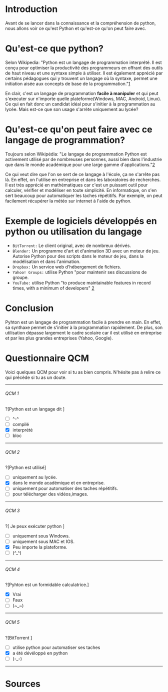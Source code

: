 # Introduction
Avant de se lancer dans la connaissance et la compréhension de python, nous allons  voir ce qu'est Python et qu'est-ce qu'on peut faire avec.

# Qu'est-ce que python?
Selon Wikipedia:
"Python est un langage de programmation interprété.
Il est conçu pour optimiser la productivité des programmeurs en offrant des outils de haut niveau et une syntaxe simple à utiliser.
Il est également apprécié par certains pédagogues qui y trouvent un langage où la syntaxe, permet une initiation aisée aux concepts de base de la programmation."[1]

En clair, c'est un langage de programmation **facile à manipuler** et qui peut s'executer sur n'importe quelle plateforme(Windows, MAC, Android, Linux).
Ce qui en fait donc un candidat idéal pour s'initier à la programmation au lycée.
Mais est-ce que son usage s'arrète uniquement au lycée?

# Qu'est-ce qu'on peut faire avec ce langage de programmation?
Toujours selon Wikipédia:
"Le langage de programmation Python est activement utilisé par de nombreuses personnes, 
aussi bien dans l'industrie que dans le monde académique pour une large gamme d'applications."[2]

Ce qui veut dire que l'on se sert de ce langage  à l'école, ça ne s'arrête pas là.
En effet, on l'utilise en entreprise et dans les laboratoires de recherches.
Il est très apprécié en mathématiques car c'est un puissant outil pour calculer, vérifier et modéliser en toute simplicité.
En informatique, on s'en sert beaucoup pour automatiquer les taches répétitifs.
Par exemple, on peut facilement récupérer la météo sur internet à l'aide de python.

# Exemple de logiciels développés en python ou utilisation du langage
+ `BitTorrent:` Le client original, avec de nombreux dérivés.
+ `Blender:` Un programme d'art et d'animation 3D avec un moteur de jeu. Autorise Python pour des scripts dans le moteur de jeu, dans la modélisation et dans l'animation.
+ `Dropbox:` Un service web d'hébergement de fichiers.
+ `Yahoo! Groups:` utilise Python "pour maintenir ses discussions de groupe.
+ `YouTube:` utilise Python "to produce maintainable features in record times, with a minimum of developers" [2]

# Conclusion
Pyhton est un langage de programmation facile à prendre en main. En effet, sa synthaxe permet de s'initier à la programmation rapidement.
De plus, son utilisation dépasse largement le cadre scolaire car il est utilisé en entreprise et par les plus grandes entreprises (Yahoo, Google).

# Questionnaire QCM

Voici quelques QCM pour voir si tu as bien compris. N'hésite pas à relire ce qui précède si tu as un doute.

---

###### QCM 1

?[Python est un langage dit ]
-[ ] ^-^
-[ ] compilé
-[x] interprété
-[ ] bloc

---

###### QCM 2
 
?[Python est utilisé]
-[ ] uniquement au lycée.
-[x] dans le monde académique et en entreprise.
-[ ] uniquement pour automatiser des taches répétitifs.
-[ ] pour télécharger des vidéos,images.

---

###### QCM 3

?[ Je peux exécuter python ]
-[ ] uniquement sous Windows.
-[ ] uniquement sous MAC et IOS.
-[x] Peu importe la plateforme.
-[ ] (^_^)

---

###### QCM 4

?[Pyhton est un formidable calculatrice.]
-[x] Vrai
-[ ] Faux
-[ ] (~_~)  

---
###### QCM 5

?[BitTorrent ]
-[ ] utilise python pour automatiser ses taches
-[x] a été dévéloppé en python
-[ ] (-_-)  

---

# Sources
[1]:https://fr.wikipedia.org/wiki/Python_(langage)
[2]:https://fr.wikipedia.org/wiki/Liste_de_logiciels_Python#:~:text=Environnements%20de%20D%C3%A9veloppement%20Int%C3%A9gr%C3%A9s%20pour%20Python,-Boa%20Constructor%2C%20un&text=Eclipse%20supporte%20de%20nombreux%20autres,langages%20de%20programmation%20dont%20Python.
